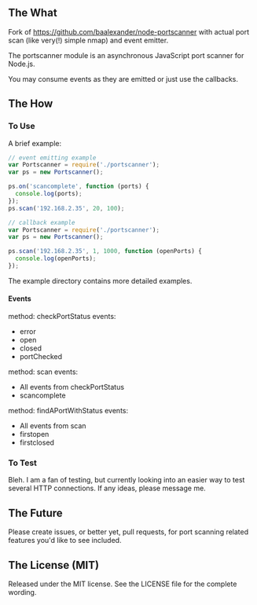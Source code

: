 
## The What

Fork of https://github.com/baalexander/node-portscanner with actual port scan (like very(!) simple nmap) and event emitter.

The portscanner module is an asynchronous JavaScript port scanner for Node.js.

You may consume events as they are emitted or just use the callbacks.

## The How

### To Use

A brief example:

```javascript
// event emitting example
var Portscanner = require('./portscanner');
var ps = new Portscanner();

ps.on('scancomplete', function (ports) {
  console.log(ports);
});
ps.scan('192.168.2.35', 20, 100);

// callback example
var Portscanner = require('./portscanner');
var ps = new Portscanner();

ps.scan('192.168.2.35', 1, 1000, function (openPorts) {
  console.log(openPorts);
});
```
The example directory contains more detailed examples.

#### Events
method: checkPortStatus
events:
* error
* open
* closed
* portChecked

method: scan
events:
* All events from checkPortStatus
* scancomplete

method: findAPortWithStatus
events:
* All events from scan
* firstopen
* firstclosed

### To Test

Bleh. I am a fan of testing, but currently looking into an easier way to test
several HTTP connections. If any ideas, please message me.

## The Future

Please create issues, or better yet, pull requests, for port scanning related
features you'd like to see included.

## The License (MIT)

Released under the MIT license. See the LICENSE file for the complete wording.

